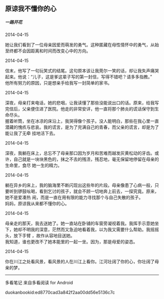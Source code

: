 ## 原谅我不懂你的心

##### 一路开花

  

2014-04-15

她让我们看到了一位母亲因爱而萌发的勇气。这种匿藏在母性情怀中的勇气，从始至终都不会因距离和时间而改变心中的方向。

  

2014-04-15

信末，他写了一句玩笑式的结尾。这句原本该让我莞尔一笑的话，却让我失声痛哭起来。他说：“儿子，这是爹这辈子写的第一封信，写得不错吧？请多多指教。”  
他所有努力的原因，只是想亲手给我写一封简单的家书。

  

2014-04-15

深夜，母亲打来电话，她的悲咽，让我读懂了那些没能说出口的话。原来，给我写完信后，父亲便住进了医院。他走的非常安详，他一直将那个肺炎的谎话保守到生命尽头。  
握着听筒，坐在冰凉的床沿上，我哭得像个孩子。没人能明白，那些在我心里一直潜藏的愧疚与悲哀。我的谎言，是为了完满自己的青春，而父亲的谎言，却是为了能让我了无牵
挂地活下去。

  

2014-04-15

深夜，我躺在床上，总忘不了母亲那口因为岁月和苦难而越发灰黄松动的牙齿。或许，自己就是一块块黑色的，抹之不去的残渍，残忍地，毫无保留地停留在母亲的生命里，食尽
她一生的精力。

  

2014-04-15

躺在异乡的床上，我的脑海里不断闪现出这些年的片段。母亲像患了心病一般，只要听到锣鼓吆喝，看到乞讨的孩子，就会不顾一切地奔上前去，一探究竟。原来，她不是爱凑热
闹，而是一直在用有限的能力寻找那个与自己失散的孩子。  
妈妈，原谅我从来都不懂你的心。

  

2014-04-15

母亲走的那天，我去送她了。她一直站在卧铺的车窗旁凝视着我。我挥手示意她坐下，她却不明我的深意，茫然而又急迫地看着我，以为我又需要什么帮助。我摇摇头，放下手臂
，故作从容地目送她。  
我知道，谁也更改不了她本能里的一起一坐。因为，那是母爱的姿态。

  

2014-04-15

你在川江之处看风景，看风景的人在川江上看你。江河壮阔了你的心，你壮阔了母亲的梦。

* * *

多看笔记 来自多看阅读 for Android

duokanbookid:ed8770cad3a842f2aa00dd56e5136c7c

